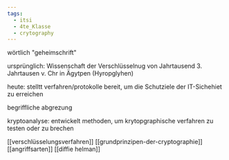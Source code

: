 ```yaml
---
tags:
  - itsi
  - 4te_Klasse
  - crytography
---
```

wörtlich "geheimschrift"

ursprünglich: Wissenschaft der Verschlüsselnug von Jahrtausend
	3. Jahrtausen v. Chr in Ägytpen (Hyropglyhen)

heute: stelltt verfahren/protokolle bereit, um die Schutziele der IT-Sichehiet zu erreichen

begriffliche abgrezung

kryptoanalyse: entwickelt methoden, um krytopgraphische verfahren zu testen oder zu brechen

[[verschlüsselungsverfahren]]
[[grundprinzipen-der-cryptographie]]
[[angriffsarten]]
[[diffie helman]]
